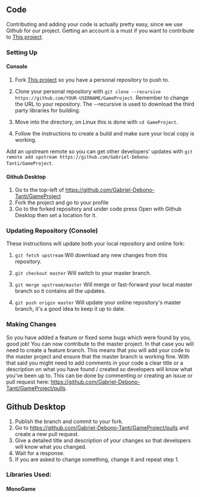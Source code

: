 ## Code

Contributing and adding your code is actually pretty easy, since we use Github for our project.
Getting an account is a must if you want to contribute to [This project](https://github.com/Gabriel-Debono-Tanti/GameProject/).

### Setting Up

#### Console 
1. Fork  [This project](https://github.com/Gabriel-Debono-Tanti/GameProject/) so you have a personal repository to push to.

2. Clone your personal repository with `git clone --recursive https://github.com/YOUR-USERNAME/GameProject`. Remember to change the URL to your repository. The --recursive is used to download the third party libraries for building.

3. Move into the directory, on Linux this is done with `cd GameProject`.

4. Follow the instructions to create a build and make sure your local copy is working.

Add an upstream remote so you can get other developers' updates with `git remote add upstream https://github.com/Gabriel-Debono-Tanti/GameProject`.

#### Github Desktop

1. Go to the top-left of https://github.com/Gabriel-Debono-Tanti/GameProject 
2. Fork the project and go to your profile
3. Go to the forked repository and under code press Open with Github Desktop then set a location for it.


### Updating Repository (Console)

These instructions will update both your local repository and online fork:

1. `git fetch upstream` Will download any new changes from this repository.

2. `git checkout master` Will switch to your master branch.

3. `git merge upstream/master` Will merge or fast-forward your local master branch so it contains all the updates.

4. `git push origin master` Will update your online repository's master branch, it's a good idea to keep it up to date.

### Making Changes

So you have added a feature or fixed some bugs which were found by you, good job! You can now contribute to the master project. In that case you will need to create a feature branch.
This means that you will add your code to the master project and ensure that the master branch is working fine. With that said you might need to add comments in your code a clear title or a description on what you have found / created
so developers will know what you've been up to. This can be done by commenting or creating an issue or pull request here: https://github.com/Gabriel-Debono-Tanti/GameProject/pulls.





## Github Desktop

1. Publish the branch and commit to your fork.
2. Go to https://github.com/Gabriel-Debono-Tanti/GameProject/pulls and create a new pull request.
3. Give a detailed title and description of your changes so that developers will know what you changed.
4. Wait for a response.
5. If you are asked to change something, change it and repeat step 1.


### Libraries Used:

#### MonoGame





